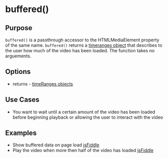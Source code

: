# buffered() #

## Purpose ##

`buffered()` is a passthrough accessor to the HTMLMediaElement property of the same name. `buffered()` returns a [timeranges object](http://www.w3.org/TR/html5/video.html#normalized-timeranges-object) that describes to the user how much of the video has been loaded.  The function takes no arguements.

## Options ##

* returns - [timeRanges objects](http://www.w3.org/TR/html5/video.html#normalized-timeranges-object)

## Use Cases ##

* You want to wait until a certain amount of the video has been loaded before beginning playback or allowing the user to interact with the video

## Examples ##

* Show buffered data on page load [jsFiddle](http://jsfiddle.net/popcornjs/LmeLN/)
* Play the video when more then half of the video has loaded [jsFiddle](http://jsfiddle.net/popcornjs/QRSZE/1/)
